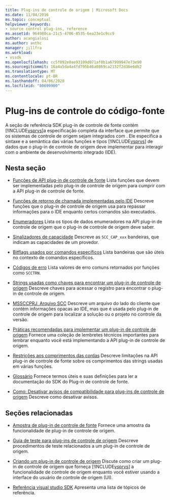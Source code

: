 ```yaml
---
title: Plug-ins de controle de origem | Microsoft Docs
ms.date: 11/04/2016
ms.topic: conceptual
helpviewer_keywords:
- source control plug-ins, reference
ms.assetid: 964980ca-21c5-4706-8535-6ea23e1c9cc9
author: acangialosi
ms.author: anthc
manager: jillfra
ms.workload:
- vssdk
ms.openlocfilehash: cc5f092e0ae93109d071af0b1a67999947e73e90
ms.sourcegitcommit: 16a4a5da4a4fd795b46a0869ca2152f2d36e6db2
ms.translationtype: MT
ms.contentlocale: pt-BR
ms.lasthandoff: 04/06/2020
ms.locfileid: "80699900"
---
```

# <a name="source-control-plug-ins"></a>Plug-ins de controle do código-fonte
A seção de referência SDK plug-in de controle de fonte contém [!INCLUDE[vsprvs](../code-quality/includes/vsprvs_md.md)]a especificação completa da interface que permite que os sistemas de controle de origem sejam integrados com . Ele especifica a sintaxe e a semântica das várias funções e tipos [!INCLUDE[vsprvs](../code-quality/includes/vsprvs_md.md)] de dados que o plug-in de controle de origem deve implementar para interagir com o ambiente de desenvolvimento integrado (IDE).

## <a name="in-this-section"></a>Nesta seção
- [Funções de API plug-in de controle de fonte](../extensibility/source-control-plug-in-api-functions.md) Lista funções que devem ser implementadas pelo plug-in de controle de origem para cumprir com a API plug-in de controle de fonte.

- [Funções de retorno de chamada implementadas pelo IDE](../extensibility/callback-functions-implemented-by-the-ide.md) Descreve funções que o plug-in de controle de origem usa para repassar informações para o IDE enquanto certos comandos são executados.

- [Enumeradores](../extensibility/enumerators.md) Lista os tipos de dados enumeradores na API plug-in de controle de origem que o plug-in de controle de origem deve saber.

- [Sinalizadores de capacidade](../extensibility/capability-flags.md) Descreve as `SCC_CAP_xxx` bandeiras, que indicam as capacidades de um provedor.

- [Bitflags usados por comandos específicos](../extensibility/bitflags-used-by-specific-commands.md) Lista bandeiras que são úteis no contexto de comandos específicos.

- [Códigos de erro](../extensibility/error-codes.md) Lista valores de erro comuns retornados por funções como `SCCTRN`.

- [Strings usadas como chaves para encontrar um plug-in de controle de origem](../extensibility/strings-used-as-keys-for-finding-a-source-control-plug-in.md) Descreve chaves para acessar o registro para encontrar o plug-in de controle de origem.

- [MSSCCPRJ. Arquivo SCC](../extensibility/mssccprj-scc-file.md) Descreve um arquivo do lado do cliente que contém informações opacas ao IDE, mas que é usada pelo plug-in de controle de origem para localizar a solução ou o projeto no controle da versão.

- [Práticas recomendadas para implementar um plug-in de controle de origem](../extensibility/best-practices-for-implementing-a-source-control-plug-in.md) Fornece uma coleção de lembretes técnicos importantes para lembrar enquanto você está implementando a API plug-in de controle de origem.

- [Restrições aos comprimentos das cordas](../extensibility/restrictions-on-string-lengths.md) Descreve limitações na API plug-in de controle de fonte sobre os comprimentos das strings usadas em várias funções.

- [Glossário](../extensibility/source-control-plug-in-glossary.md) Fornece termos úteis e suas definições para ler a documentação do SDK do Plug-in de controle de fonte.

- [Como: Desativar avisos de compatibilidade para plug-ins de controle de origem](../extensibility/how-to-turn-off-compatibility-warnings-for-source-control-plug-ins.md) Descreve como desativar avisos.

## <a name="related-sections"></a>Seções relacionadas
- [Amostra de plug-in de controle de fonte](https://www.microsoft.com/download/details.aspx?id=55984) Fornece uma amostra da funcionalidade de plug-in de controle de origem.

- [Guia de teste para plug-ins de controle de origem](../extensibility/internals/test-guide-for-source-control-plug-ins.md) Descreve procedimentos de teste relacionados a um plug-in de controle de origem.

- [Criando um plug-in de controle de origem](../extensibility/internals/creating-a-source-control-plug-in.md) Discute como criar um plug-in de controle de origem que forneça [!INCLUDE[vsprvs](../code-quality/includes/vsprvs_md.md)] a funcionalidade de controle de origem enquanto você estiver usando a interface do usuário de controle de origem (UI).

- [Referência visual studio SDK](../extensibility/visual-studio-sdk-reference.md) Apresenta uma lista de tópicos de referência.
